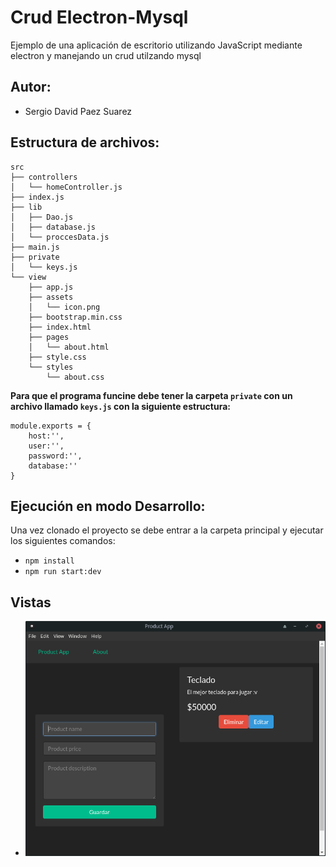 # Crud Electron-Mysql

Ejemplo de una aplicación de escritorio utilizando JavaScript mediante electron y manejando un crud utilzando mysql

## Autor:
- Sergio David Paez Suarez 

## Estructura de archivos:
```
src
├── controllers
│   └── homeController.js
├── index.js
├── lib
│   ├── Dao.js
│   ├── database.js
│   └── proccesData.js
├── main.js
├── private
│   └── keys.js
└── view
    ├── app.js
    ├── assets
    │   └── icon.png
    ├── bootstrap.min.css
    ├── index.html
    ├── pages
    │   └── about.html
    ├── style.css
    └── styles
        └── about.css
```

**Para que el programa funcine debe tener la carpeta `private` con un archivo llamado `keys.js` con la siguiente estructura:**

```
module.exports = {
    host:'',
    user:'',
    password:'',
    database:''
}
```

## Ejecución en modo Desarrollo:

Una vez clonado el proyecto se debe entrar a la carpeta principal y ejecutar los siguientes comandos:

- `npm install`
- `npm run start:dev`

## Vistas

- ![Menu](doc/Main.png)